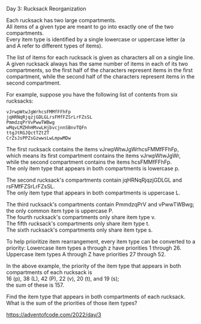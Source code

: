 Day 3: Rucksack Reorganization

Each rucksack has two large compartments.  
All items of a given type are meant to go into exactly one of the two compartments.  
Every item type is identified by a single lowercase or uppercase letter (a and A refer to different types of items).  

The list of items for each rucksack is given as characters all on a single line.  
A given rucksack always has the same number of items in each of its two compartments, so the first half of the characters represent items in the first compartment, while the second half of the characters represent items in the second compartment.

For example, suppose you have the following list of contents from six rucksacks:

```
vJrwpWtwJgWrhcsFMMfFFhFp
jqHRNqRjqzjGDLGLrsFMfFZSrLrFZsSL
PmmdzqPrVvPwwTWBwg
wMqvLMZHhHMvwLHjbvcjnnSBnvTQFn
ttgJtRGJQctTZtZT
CrZsJsPPZsGzwwsLwLmpwMDw
```

The first rucksack contains the items vJrwpWtwJgWrhcsFMMfFFhFp,   
which means its first compartment contains the items vJrwpWtwJgWr,  
while the second compartment contains the items hcsFMMfFFhFp.  
The only item type that appears in both compartments is lowercase p.  

The second rucksack's compartments contain jqHRNqRjqzjGDLGL and rsFMfFZSrLrFZsSL.  
The only item type that appears in both compartments is uppercase L.

The third rucksack's compartments contain PmmdzqPrV and vPwwTWBwg; the only common item type is uppercase P.  
The fourth rucksack's compartments only share item type v.  
The fifth rucksack's compartments only share item type t.  
The sixth rucksack's compartments only share item type s.  

To help prioritize item rearrangement, every item type can be converted to a priority:
Lowercase item types a through z have priorities 1 through 26.  
Uppercase item types A through Z have priorities 27 through 52.  

In the above example, the priority of the item type that appears in both compartments of each rucksack is  
16 (p), 38 (L), 42 (P), 22 (v), 20 (t), and 19 (s);  
the sum of these is 157.

Find the item type that appears in both compartments of each rucksack.  
What is the sum of the priorities of those item types?

https://adventofcode.com/2022/day/3